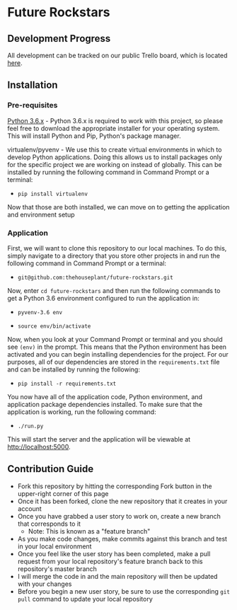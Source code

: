 
# Future Rockstars

## Development Progress

All development can be tracked on our public Trello board, which is located [here](https://trello.com/b/sDJQagZ3/future-rockstars-python-project).

## Installation

### Pre-requisites

[Python 3.6.x](https://www.python.org/downloads/) - Python 3.6.x is required to work
with this project, so please feel free to download the appropriate installer for your operating system. This will install Python and Pip, Python's package manager. 

virtualenv/pyvenv - We use this to create virtual environments in which to develop Python applications. Doing this allows us to install packages only for the specific project we are working on instead of globally. This can be installed
by running the following command in Command Prompt or a terminal: 

- `pip install virtualenv`

Now that those are both installed, we can move on to getting the application and environment setup

### Application

First, we will want to clone this repository to our local machines. To do this, simply navigate to a directory that you store other projects in and run the following command in Command Prompt or a terminal: 

- `git@github.com:thehouseplant/future-rockstars.git`

Now, enter `cd future-rockstars` and then run the following commands to get a Python 3.6 environment configured to run the application in:

- `pyvenv-3.6 env`

- `source env/bin/activate`

Now, when you look at your Command Prompt or terminal and you should see `(env)` in the prompt. This means that the Python environment has been activated and you can begin
installing dependencies for the project. For our purposes, all of our dependencies are stored in the `requirements.txt` file and can be installed by running the following: 

- `pip install -r requirements.txt`

You now have all of the application code, Python environment, and application package dependencies installed. To make sure that the application is working, run the following command:

- `./run.py`

This will start the server and the application will be viewable at [http://localhost:5000](http://localhost:5000).

## Contribution Guide

- Fork this repository by hitting the corresponding Fork button in the upper-right corner of this page
- Once it has been forked, clone the new repository that it creates in your account
- Once you have grabbed a user story to work on, create a new branch that corresponds to it
  - Note: This is known as a "feature branch"
- As you make code changes, make commits against this branch and test in your local environment
- Once you feel like the user story has been completed, make a pull request from your local repository's feature branch back to this repository's master branch
- I will merge the code in and the main repository will then be updated with your changes
- Before you begin a new user story, be sure to use the corresponding `git pull` command to update your local repository
